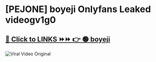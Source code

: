 
 # [PEJONE] boyeji Onlyfans Leaked videogv1g0

## <h2><a href="https://clipsfans.com/boyeji&ref=git">🔗 Click to LINKS ⏩⏩ 👉 🟢 boyeji </a></h2>

<a href="https://clipsfans.com/boyeji&ref=git" rel="nofollow" data-target="animated-image.originalLink"><img src="https://i.ibb.co.com/xMMVF88/686577567.gif" alt="Viral Video Original" style="max-width: 100%; display: inline-block;" data-target="animated-image.originalImage"></a>


